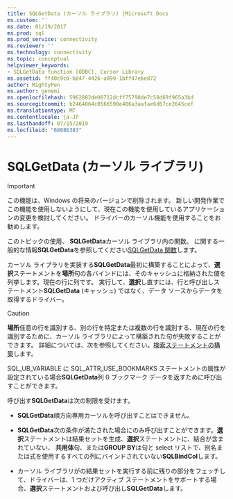```yaml
---
title: SQLGetData (カーソル ライブラリ) |Microsoft Docs
ms.custom: ''
ms.date: 01/19/2017
ms.prod: sql
ms.prod_service: connectivity
ms.reviewer: ''
ms.technology: connectivity
ms.topic: conceptual
helpviewer_keywords:
- SQLGetData function [ODBC], Cursor Library
ms.assetid: ff40c9c0-b847-4426-a099-1bff47e6e872
author: MightyPen
ms.author: genemi
ms.openlocfilehash: 5962882de08712dcff75790de7c58d69f965a3bd
ms.sourcegitcommit: b2464064c0566590e486a3aafae6d67ce2645cef
ms.translationtype: MT
ms.contentlocale: ja-JP
ms.lasthandoff: 07/15/2019
ms.locfileid: "68086383"
---
```

# <a name="sqlgetdata-cursor-library"></a>SQLGetData (カーソル ライブラリ)
> [!IMPORTANT]  
>  この機能は、Windows の将来のバージョンで削除されます。 新しい開発作業でこの機能を使用しないようにして、現在この機能を使用しているアプリケーションの変更を検討してください。 ドライバーのカーソル機能を使用することをお勧めします。  
  
 このトピックの使用、 **SQLGetData**カーソル ライブラリ内の関数。 に関する一般的な情報**SQLGetData**を参照してください[SQLGetData 関数](../../../odbc/reference/syntax/sqlgetdata-function.md)します。  
  
 カーソル ライブラリを実装する**SQLGetData**最初に構築することによって、**選択**ステートメントを**場所**句の各バインドには、そのキャッシュに格納された値を列挙します。現在の行に列です。 実行して、**選択**し直すには、行と呼び出しステートメント**SQLGetData** (キャッシュ) ではなく、データ ソースからデータを取得するドライバー。  
  
> [!CAUTION]  
>  **場所**任意の行を識別する、別の行を特定または複数の行を識別する、現在の行を識別するために、カーソル ライブラリによって構築された句が失敗することができます。 詳細については、次を参照してください。[検索ステートメントの構築](../../../odbc/reference/appendixes/constructing-searched-statements.md)します。  
  
 SQL_UB_VARIABLE に SQL_ATTR_USE_BOOKMARKS ステートメントの属性が設定されている場合**SQLGetData**列 0 ブックマーク データを返すために呼び出すことができます。  
  
 呼び出す**SQLGetData**は次の制限を受けます。  
  
-   **SQLGetData**順方向専用カーソルを呼び出すことはできません。  
  
-   **SQLGetData**次の条件が満たされた場合にのみ呼び出すことができます。**選択**ステートメントは結果セットを生成、**選択**ステートメントに、結合が含まれていない、 **共用体**句、または**GROUP BY**は句と select リストで、別名または式を使用するすべての列にバインドされていない**SQLBindCol**します。  
  
-   カーソル ライブラリがの結果セットを実行する前に残りの部分をフェッチして、ドライバーは、1 つだけアクティブ ステートメントをサポートする場合、**選択**ステートメントおよび呼び出し**SQLGetData**します。
